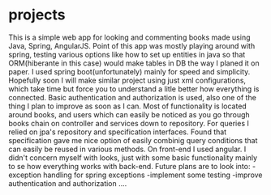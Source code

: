 # projects

This is a simple web app for looking and commenting books made using Java, Spring, AngularJS. 
Point of this app was mostly playing around with spring, testing various options like how 
to set up entities in java so that ORM(hiberante in this case) would make tables in DB 
the way I planed it on paper. I used spring boot(unfortunately) mainly for speed and simplicity.
Hopefully soon I will make similar project using just xml configurations, which take time
but force you to understand a litle better how everything is connected. 
Basic authentication and authorization is used, also one of the thing I plan to improve as 
soon as I can. Most of functionality is located around books, and users which can easily 
be noticed as you go through books chain on controller and services down to repository. 
For queries I relied on jpa's repository and specification interfaces. Found that specification
gave me nice option of easily combinig query conditions that can easily be reused in various methods.
On front-end I used angular. I didn't concern myself with looks, just with some basic functionality
mainly to se how everything works with back-end. Future plans are to look into: 
  -exception handling for spring exceptions
  -implement some testing 
  -improve authentication and authorization ....
